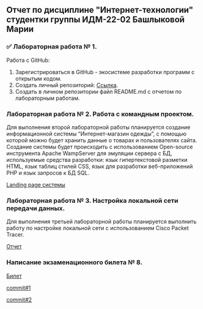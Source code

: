 ## Отчет по дисциплине "Интернет-технологии" студентки группы ИДМ-22-02 Башлыковой Марии

### ✅ Лабораторная работа № 1.
Работа с GitHub:

1. Зарегистрироваться в GitHub - экосистеме разработки программ с открытым кодом.
2. Создать личный репозиторий: [Ссылка](https://github.com/manyunyaa/IT_BashlykovaMariya).
3. Создать в личном репозитории файл README.md с отчетом по лабораторным работам.

### Лабораторная работа № 2. Работа с командным проектом.

Для выполнения второй лабораторной работы планируется создание информационной системы “Интернет-магазин одежды”, с помощью которой можно будет хранить данные о товарах и пользователях сайта. Создание системы будет происходить с использованием Open-source инструмента Apache WampServer для эмуляции сервера с БД, используемые средства разработки: язык гипертекстовой разметки HTML, язык таблиц стилей CSS, язык для разработки веб-приложений PHP и язык запросов к БД SQL.

[Landing page системы](https://manyunyaa.github.io/shop/)

### Лабораторная работа № 3. Настройка локальной сети передачи данных.

Для выполнения третьей лабораторной работы планируется выполнить работу по настройке локальной сети с использованием Сisco Packet Tracer.

[Отчет](https://github.com/manyunyaa/IT_BashlykovaMariya/blob/main/%D0%9B%D0%A03_%D0%91%D0%B0%D1%88%D0%BB%D1%8B%D0%BA%D0%BE%D0%B2%D0%B0.pdf) 

### Написание экзаменационного билета № 8.

[Билет](https://github.com/stankin/inet-2022/wiki/exam08)

[commit#1](https://github.com/stankin/inet-2022/wiki/exam08/8d175cef4765739d555a4cc60bc5bc604f85edf3)

[commit#2](https://github.com/stankin/inet-2022/wiki/exam08/e05638788af5ef32b679445935f18c9713ac8941)
